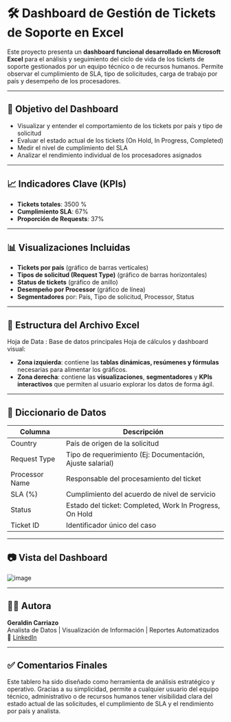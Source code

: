 # 🛠️ Dashboard de Gestión de Tickets de Soporte en Excel

Este proyecto presenta un **dashboard funcional desarrollado en Microsoft Excel** para el análisis y seguimiento del ciclo de vida de los tickets de soporte gestionados por un equipo técnico o de recursos humanos. Permite observar el cumplimiento de SLA, tipo de solicitudes, carga de trabajo por país y desempeño de los procesadores.

---

## 🎯 Objetivo del Dashboard

- Visualizar y entender el comportamiento de los tickets por país y tipo de solicitud
- Evaluar el estado actual de los tickets (On Hold, In Progress, Completed)
- Medir el nivel de cumplimiento del SLA
- Analizar el rendimiento individual de los procesadores asignados

---

## 📈 Indicadores Clave (KPIs)

- **Tickets totales**: 3500 %
- **Cumplimiento SLA**: 67%  
- **Proporción de Requests**: 37%

---

## 📊 Visualizaciones Incluidas

- **Tickets por país** (gráfico de barras verticales)
- **Tipos de solicitud (Request Type)** (gráfico de barras horizontales)
- **Status de tickets** (gráfico de anillo)
- **Desempeño por Processor** (gráfico de línea)
- **Segmentadores** por: País, Tipo de solicitud, Processor, Status

---

## 📁 Estructura del Archivo Excel

Hoja de Data : Base de datos principales
Hoja de  cálculos y  dashboard visual:
- **Zona izquierda**: contiene las **tablas dinámicas, resúmenes y fórmulas** necesarias para alimentar los gráficos.
- **Zona derecha**: contiene las **visualizaciones**, **segmentadores** y **KPIs interactivos** que permiten al usuario explorar los datos de forma ágil.

---

## 🧾 Diccionario de Datos

| **Columna**       | **Descripción**                                                |
|-------------------|----------------------------------------------------------------|
| Country           | País de origen de la solicitud                                 |
| Request Type      | Tipo de requerimiento (Ej: Documentación, Ajuste salarial)     |
| Processor Name    | Responsable del procesamiento del ticket                       |
| SLA (%)           | Cumplimiento del acuerdo de nivel de servicio                  |
| Status            | Estado del ticket: Completed, Work In Progress, On Hold        |
| Ticket ID         | Identificador único del caso                                   |

---

## 📷 Vista del Dashboard

![image](https://github.com/user-attachments/assets/bba9ec41-9da5-49ff-a318-cab652017287)


---

## 👩‍💼 Autora

**Geraldin Carriazo**  
Analista de Datos | Visualización de Información | Reportes Automatizados  
🔗 [LinkedIn](https://www.linkedin.com/in/geraldin-carriazo)

---

## ✅ Comentarios Finales

Este tablero ha sido diseñado como herramienta de análisis estratégico y operativo. Gracias a su simplicidad, permite a cualquier usuario del equipo técnico, administrativo o de recursos humanos tener visibilidad clara del estado actual de las solicitudes, el cumplimiento de SLA y el rendimiento por país y analista.


